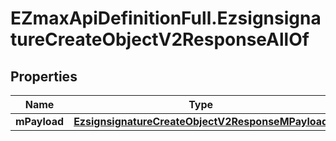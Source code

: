 # EZmaxApiDefinitionFull.EzsignsignatureCreateObjectV2ResponseAllOf

## Properties

Name | Type | Description | Notes
------------ | ------------- | ------------- | -------------
**mPayload** | [**EzsignsignatureCreateObjectV2ResponseMPayload**](EzsignsignatureCreateObjectV2ResponseMPayload.md) |  | 


